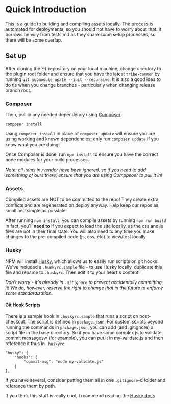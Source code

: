 # Quick Introduction

This is a guide to building and compiling assets locally. The process is automated for deployments, so you should not have to worry about that. it borrows heavily from tests.md as they share some setup processes, so there will be some overlap.


## Set up
After cloning the ET repository on your local machine, change directory to the plugin root folder and ensure that you have the latest `tribe-common` by running `git submodule upate --init --recursive`. It is also a good idea to do tis when you change branches - particularly when changing release branch root.

### Composer

Then, pull in any needed dependency using [Composer](https://getcomposer.org/):

	composer install

Using `composer install` in place of `composer update` will ensure you are using working and known dependencies; only run `composer update` if you know what you are doing!

Once Composer is done, run `npm install` to ensure you have the correct node modules for your build processes.

_Note: all items in /vendor have been ignored, so if you need to add something of ours there, ensure that you are using Comppsoer to pull it in!_

### Assets

Compiled assets are NOT to be committed to the repo! They create extra conflicts and are regenerated on deploy anyway. Help keep our repos as small and simple as possbile!

After running `npm install`, you can compile assets by running `npm run build` In fact, you'll **need to** if you expect to load the site locally, as the css and js files are not in their final state. You will also need to any time you make changes to the pre-compiled code (js, css, etc) to view/test locally.

### Husky

NPM will install [Husky](https://github.com/typicode/husky), which allows us to easily run scripts on git hooks. We've included a `.huskyrc.sample` file - to use Husky locally, duplicate this file and rename to `.huskyrc`. Then edit it to your heart's content!

_Don't worry - it's already in `.gitignore` to prevent accidentally committing it! We do, however, reserve the right to change that in the future to enforce some standardization._

#### Git Hook Scripts
There is a sample hook in `.huskyrc.sample` that runs a script on post-checkout. The script is defined in `package.json`. For custom scripts beyond running the commands in `package.json`, you can add (and .gitignore) a script file in the base directory. So if you have some complex js to validate commit messagesw (for example), you can put it in my-validate.js and then reference it thus in `.huskyrc`:

	"husky": {
	    "hooks": {
	        "commit-msg": "node my-validate.js"
	    }
	},

If you have several, consider putting them all in one `.gitignore`-d folder and reference them by path.

If you think this stuff is really cool, I rcommend reading the [Husky docs](https://github.com/typicode/husky/blob/master/DOCS.md)

